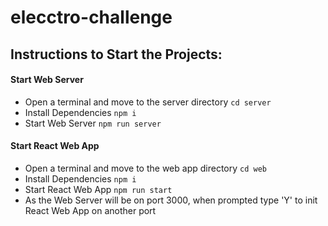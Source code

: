 # elecctro-challenge

## Instructions to Start the Projects:

#### Start Web Server
- Open a terminal and move to the server directory `cd server`
- Install Dependencies `npm i`
- Start Web Server `npm run server`

#### Start React Web App
- Open a terminal and move to the web app directory `cd web`
- Install Dependencies `npm i`
- Start React Web App `npm run start` 
- As the Web Server will be on port 3000, when prompted type 'Y' to init React Web App on another port
